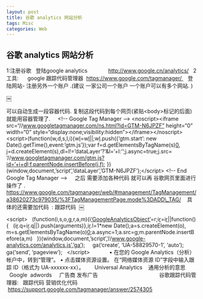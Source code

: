 ```yaml
---
layout: post
title: 谷歌 analytics 网站分析
tags: Misc
categories: Web
---
```


## 谷歌 analytics 网站分析
1:注册谷歌
 
登陆google analytics              http://www.google.cn/analytics/
 
2 工具:      google 跟踪代码管理器  https://www.google.com/tagmanager/  
 
登陆网站- 注册另外一个账户 .(建议 一家公司一个账户 一个账户可以有多个网站. )


￼

可以自动生成一段容器代码. 
复制这段代码到每个网页(紧贴\<body\>标记的后面)就能用容器管理了.
 
 
\<!-- Google Tag Manager --\>
\<noscript\>\<iframe src=“//www.googletagmanager.com/ns.html?id=GTM-N6JPZF”
height=“0” width=“0” style=“display:none;visibility:hidden”\>\</iframe\>\</noscript\>
\<script\>(function(w,d,s,l,i){w[l]()=w[l]()||[]();w[l]().push({‘gtm.start’:
new Date().getTime(),event:’gtm.js’});var f=d.getElementsByTagName(s)[0](),
j=d.createElement(s),dl=l!=’dataLayer’?’&l=’+l:’’;j.async=true;j.src=
‘//www.googletagmanager.com/gtm.js?id=’+i+dl;f.parentNode.insertBefore(j,f);
})(window,document,’script’,’dataLayer’,’GTM-N6JPZF’);\</script\>
\<!-- End Google Tag Manager --\>
 
 
之后 需要添加各种代码 就可以再 谷歌网页里面进行操作了 .
https://www.google.com/tagmanager/web/#management/TagManagement/a38620273c979035/%3FTagManagementPage.mode%3DADD\_TAG/
 
 具体的还需要加代码  : 跟踪代码  
￼



\<script\>
  (function(i,s,o,g,r,a,m){i[‘GoogleAnalyticsObject’]()=r;i[r]()=i[r]()||function(){
  (i[r]().q=i[r]().q||[]()).push(arguments)},i[r]().l=1\*new Date();a=s.createElement(o),
  m=s.getElementsByTagName(o)[0]();a.async=1;a.src=g;m.parentNode.insertBefore(a,m)
  })(window,document,’script’,’//www.google-analytics.com/analytics.js’,’ga’);
 
  ga(‘create’, ‘UA-58829570-1’, ‘auto’);
  ga(‘send’, ‘pageview’);
 
\</script\>
 
 
 
 
 
 
• 在您的 Google Analytics（分析）帐户中，转到“管理”。
• 点击媒体资源设置。
在“网络媒体资源 ID”字段中输入跟踪 ID（格式为 UA-xxxxxx-xx）。
 
 
 
Universal Analytics    通用分析的意思
 
 
 
 
Google  adwords     广告商 发布广告
 
 
 
 
 
 
 
 
 
 
 
 
 
 
 
 
        谷歌跟踪代码管理器:   跟踪代码 营销优化代码
 https://support.google.com/tagmanager/answer/2574305
 
 
  
 






























